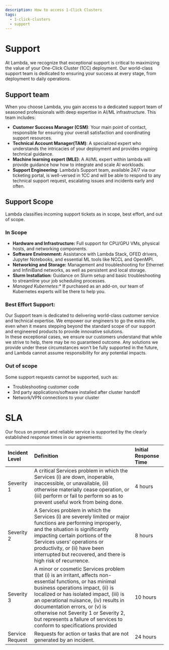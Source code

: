 ```yaml
---
description: How to access 1-Click Clusters
tags:
  - 1-click-clusters
  - support
---
```


# Support

At Lambda, we recognize that exceptional support is critical to maximizing the value of your One-Click Cluster (1CC) deployment. Our world-class support team is dedicated to ensuring your success at every stage, from deployment to daily operations.

## Support team

When you choose Lambda, you gain access to a dedicated support team of seasoned professionals with deep expertise in AI/ML infrastructure. This team includes:

* **Customer Success Manager (CSM)**: Your main point of contact, responsible for ensuring your overall satisfaction and coordinating support resources.
* **Technical Account Manager(TAM)**: A specialized expert who understands the intricacies of your deployment and provides ongoing technical guidance.  
* **Machine learning expert (MLE)**: A AI/ML expert within lambda will provide guidance how how to integrate and scale AI workloads.    
* **Support Engineering**: Lambda’s Support team, available 24/7 via our ticketing portal, is well-versed in 1CC and will be able to respond to any technical support request, escalating issues and incidents early and often.

## Support Scope

Lambda classifies incoming support tickets as in scope, best effort, and out of scope.

### In Scope

* **Hardware and Infrastructure:** Full support for CPU/GPU VMs, physical hosts, and networking components.  
* **Software Environment:** Assistance with Lambda Stack, OFED drivers, Jupyter Notebooks, and essential ML tools like NCCL and OpenMPI.  
* **Networking and Storage:** Management and troubleshooting for Ethernet and InfiniBand networks, as well as persistent and local storage.  
* **Slurm Installation:** Guidance on Slurm setup and basic troubleshooting to streamline your job scheduling processes.  
* **Managed Kubernetes*:** If purchased as an add-on, our team of Kubernetes experts will be there to help you.

### Best Effort Support:

Our Support team is dedicated to delivering world-class customer service and technical expertise. We empower our engineers to go the extra mile, even when it means stepping beyond the standard scope of our support and engineered products to provide innovative solutions.  
In these exceptional cases, we ensure our customers understand that while we strive to help, there may be no guaranteed outcome. Any solutions we provide under these circumstances won't be fully supported in the future, and Lambda cannot assume responsibility for any potential impacts.

### Out of scope

Some support requests cannot be supported, such as:

* Troubleshooting customer code  
* 3rd party applications/software installed after cluster handoff  
* Network/VPN connections to your cluster

# SLA

Our focus on prompt and reliable service is supported by the clearly established response times in our agreements:

| Incident Level | Definition  | Initial Response Time |
| :---- | :---- | :---- |
| Severity 1  | A critical Services problem in which the Services (i) are down, inoperable, inaccessible, or unavailable, (ii) otherwise materially cease operation, or (iii) perform or fail to perform so as to prevent useful work from being done. | 4 hours |
| Severity 2  | A Services problem in which the Services (i) are severely limited or major functions are performing improperly, and the situation is significantly impacting certain portions of the Services users’ operations or productivity, or (ii) have been interrupted but recovered, and there is high risk of recurrence. | 8 hours |
| Severity 3  | A minor or cosmetic Services problem that (i) is an irritant, affects non-essential functions, or has minimal business operations impact, (ii) is localized or has isolated impact, (iii) is an operational nuisance, (iv) results in documentation errors, or (v) is otherwise not Severity 1 or Severity 2, but represents a failure of services to conform to specifications provided | 10 hours |
| Service Request | Requests for action or tasks that are not generated by an incident. | 24 hours |